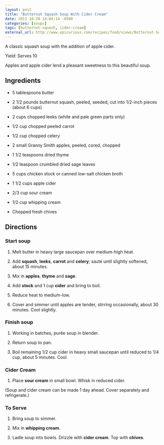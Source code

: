 ```yaml
---
layout: post
title: "Butternut Squash Soup With Cider Cream"
date: 2011-10-28 14:04:14 -0500
categories: [soups]
tags: [butternut-squash, cider-cream]
external_url: http://www.epicurious.com/recipes/food/views/Butternut-Squash-Soup-with-Cider-Cream-15657
---
```

A classic squash soup with the addition of apple cider.

Yield: Serves 10

Apples and apple cider lend a pleasant sweetness to this beautiful soup.

## Ingredients

* 5 tablespoons butter
* 2 1/2 pounds butternut squash, peeled, seeded, cut into 1/2-inch pieces (about 6 cups)
* 2 cups chopped leeks (white and pale green parts only)
* 1/2 cup chopped peeled carrot
* 1/2 cup chopped celery
* 2 small Granny Smith apples, peeled, cored, chopped
* 1 1/2 teaspoons dried thyme
* 1/2 teaspoon crumbled dried sage leaves
* 5 cups chicken stock or canned low-salt chicken broth
* 1 1/2 cups apple cider
* 2/3 cup sour cream


* 1/2 cup whipping cream
* Chopped fresh chives


## Directions

###  Start soup

1.  Melt butter in heavy large saucepan over medium-high heat.

1.  Add **squash**, **leeks**, **carrot** and **celery**; saut&eacute; until slightly softened, about 15 minutes.

1.  Mix in **apples**, **thyme** and **sage**.

1.  Add **stock** and 1 cup **cider** and bring to boil.

1.  Reduce heat to medium-low.

1.  Cover and simmer until apples are tender, stirring occasionally, about 30 minutes. Cool slightly.

###  Finish soup

1.  Working in batches, pur&eacute;e soup in blender.

1.  Return soup to pan.

1.  Boil remaining 1/2 cup cider in heavy small saucepan until reduced to 1/4 cup, about 5 minutes. Cool.

###  Cider Cream

1.  Place **sour cream** in small bowl. Whisk in reduced cider.


(Soup and cider cream can be made 1 day ahead. Cover separately and refrigerate.)

###  To Serve

1.  Bring soup to simmer.

1.  Mix in **whipping cream**.

1.  Ladle soup into bowls. Drizzle with **cider cream**. Top with **chives**. 

